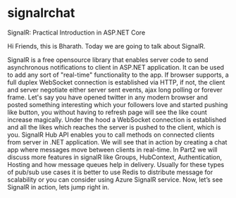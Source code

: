 # signalrchat
SignalR: Practical Introduction in ASP.NET Core

Hi Friends, this is Bharath. Today we are going to talk about SignalR.

SignalR is a free opensource library that enables server code to send asynchronous notifications to client in ASP.NET application. It can be used to add any sort of "real-time" functionality to the app. If browser supports, a full duplex WebSocket connection is established via HTTP, if not, the client and server negotiate either server sent events, ajax long polling or forever frame. Let's say you have opened twitter in any modern browser and posted something interesting which your followers love and started pushing like button, you without having to refresh page will see the like count increase magically. Under the hood a WebSocket connection is established and all the likes which reaches the server is pushed to the client, which is you. SignalR Hub API enables you to call methods on connected clients from server in .NET application. We will see that in action by creating a chat app where messages move between clients in real-time. In Part2 we will discuss more features in signalR like Groups, HubContext, Authentication, Hosting and how message queues help in delivery. Usually for these types of pub/sub use cases it is better to use Redis to distribute message for scalability or you can consider using Azure SignalR service. Now, let’s see SignalR in action, lets jump right in.

